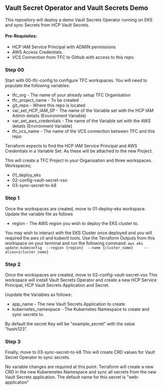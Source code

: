 ## Vault Secret Operator and Vault Secrets Demo
This repository will deploy a demo Vault Secrets Operator running on EKS and sync Secrets from HCP Vault Secrets. 

#### Pre-Requisites:
* HCP IAM Service Principal with ADMIN permissions
* AWS Access Credentials.
* VCS Connection from TFC to Github with access to this repo.

### Step 00
Start with 00-tfc-config to configure TFC workspaces. 
You will need to populate the following variables:
* tfc_org - The name of your already setup TFC Organisation
* tfc_project_name - To be created
* git_repo - Where this repo is located
* var_set_HCP_IAM_SP - The name of the Variable set with the HCP IAM Admin details (Environment Variable)
* var_set_aws_credentials - The name of the Variable set with the AWS details (Environment Variable)
* tfc_vcs_name - The name of the VCS connection between TFC and this repo

Terraform expects to find the HCP IAM Service Principal and AWS Credentials in a Variable Set. As these will be attached to the new Project.

This will create a TFC Project in your Organisation and three workspaces.
Workspaces;
* 01_deploy_eks
* 02-config-vault-secret-vso
* 03-sync-secret-to-k8

### Step 1
Once the workspaces are created, move to 01-deploy-eks workspace. 
Update the variable file as follows
* region - The AWS region you wish to deploy the EKS cluster to.

You may wish to interact with the EKS Cluster once deployed and you will required the aws cli and kubectl tools. 
Use the Terraform Outputs from this workspace on your terminal and run the following command:
`aws eks update-kubeconfig  --region {region}  --name {cluster_name}     --alias={cluster_name}`


### Step 2
Once the workspaces are created, move to 02-config-vault-secret-vso
This workspace will install Vault Secrets Operator and create a new HCP Service Principal, HCP Vault Secrets Application and Secret.

Uupdate the Variables as follows:
* app_name - The new Vault Secrets Application to create
* kubernetes_namespace - The Kubernetes Namespace to create and sync secrets to.

By default the secret Key will be "example_secret" with the value "hashi123".

### Step 3
Finally, move to 03-sync-secret-to-k8
This will create CRD values for Vault Secret Operator to sync secrets. 

No variable changes are required at this point. Terraform will create a new CRD in the new Kuberenetes Namespace and sync all secrets from the new Vault Secrets application.
The default name for this secret is "web-application"
